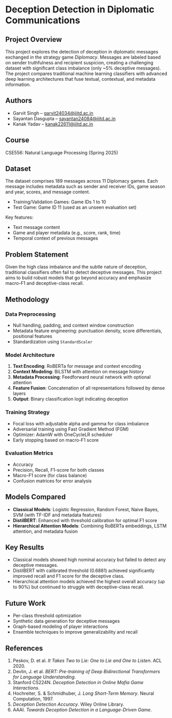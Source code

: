 # Deception Detection in Diplomatic Communications

## Project Overview

This project explores the detection of deception in diplomatic messages exchanged in the strategy game *Diplomacy*. Messages are labeled based on sender truthfulness and recipient suspicion, creating a challenging dataset with significant class imbalance (only \~5% deceptive messages). The project compares traditional machine learning classifiers with advanced deep learning architectures that fuse textual, contextual, and metadata information.

## Authors

* Garvit Singh – [garvit24034@iiitd.ac.in](mailto:garvit24034@iiitd.ac.in)
* Sayantan Dasgupta – [sayantan24084@iiitd.ac.in](mailto:sayantan24084@iiitd.ac.in)
* Kanak Yadav – [kanak22611@iiitd.ac.in](mailto:kanak22611@iiitd.ac.in)

## Course

CSE556: Natural Language Processing (Spring 2025)

## Dataset

The dataset comprises 189 messages across 11 Diplomacy games. Each message includes metadata such as sender and receiver IDs, game season and year, scores, and message content.

* Training/Validation Games: Game IDs 1 to 10
* Test Game: Game ID 11 (used as an unseen evaluation set)

Key features:

* Text message content
* Game and player metadata (e.g., score, rank, time)
* Temporal context of previous messages

## Problem Statement

Given the high class imbalance and the subtle nature of deception, traditional classifiers often fail to detect deceptive messages. This project aims to build robust models that go beyond accuracy and emphasize macro-F1 and deceptive-class recall.

## Methodology

### Data Preprocessing

* Null handling, padding, and context window construction
* Metadata feature engineering: punctuation density, score differentials, positional features
* Standardization using `StandardScaler`

### Model Architecture

1. **Text Encoding**: RoBERTa for message and context encoding
2. **Context Modeling**: BiLSTM with attention on message history
3. **Metadata Processing**: Feedforward neural network with optional attention
4. **Feature Fusion**: Concatenation of all representations followed by dense layers
5. **Output**: Binary classification logit indicating deception

### Training Strategy

* Focal loss with adjustable alpha and gamma for class imbalance
* Adversarial training using Fast Gradient Method (FGM)
* Optimizer: AdamW with OneCycleLR scheduler
* Early stopping based on macro-F1 score

### Evaluation Metrics

* Accuracy
* Precision, Recall, F1-score for both classes
* Macro-F1 score (for class balance)
* Confusion matrices for error analysis

## Models Compared

* **Classical Models**: Logistic Regression, Random Forest, Naive Bayes, SVM (with TF-IDF and metadata features)
* **DistilBERT**: Enhanced with threshold calibration for optimal F1 score
* **Hierarchical Attention Models**: Combining RoBERTa embeddings, LSTM attention, and metadata fusion

## Key Results

* Classical models showed high nominal accuracy but failed to detect any deceptive messages.
* DistilBERT with calibrated threshold (0.6881) achieved significantly improved recall and F1 score for the deceptive class.
* Hierarchical attention models achieved the highest overall accuracy (up to 90%) but continued to struggle with deceptive-class recall.


## Future Work

* Per-class threshold optimization
* Synthetic data generation for deceptive messages
* Graph-based modeling of player interactions
* Ensemble techniques to improve generalizability and recall

## References

1. Peskov, D. et al. *It Takes Two to Lie: One to Lie and One to Listen*. ACL 2020.
2. Devlin, J. et al. *BERT: Pre-training of Deep Bidirectional Transformers for Language Understanding*.
3. Stanford CS224N. *Deception Detection in Online Mafia Game Interactions*.
4. Hochreiter, S. & Schmidhuber, J. *Long Short-Term Memory*. Neural Computation, 1997.
5. *Deception Detection Accuracy*. Wiley Online Library.
6. AAAI. *Towards Deception Detection in a Language-Driven Game*.
